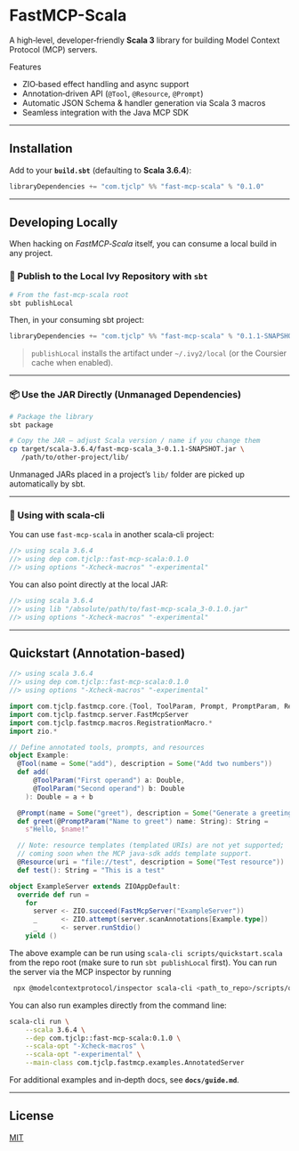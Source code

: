 # FastMCP-Scala

A high‑level, developer‑friendly **Scala 3** library for building Model Context Protocol (MCP) servers.

Features
- ZIO‑based effect handling and async support
- Annotation‑driven API (`@Tool`, `@Resource`, `@Prompt`)
- Automatic JSON Schema & handler generation via Scala 3 macros
- Seamless integration with the Java MCP SDK

---

## Installation

Add to your **`build.sbt`** (defaulting to **Scala 3.6.4**):

```scala
libraryDependencies += "com.tjclp" %% "fast-mcp-scala" % "0.1.0"
```

---

## Developing Locally

When hacking on *FastMCP‑Scala* itself, you can consume a local build in any project.

### 🔨 Publish to the Local Ivy Repository with `sbt`

```bash
# From the fast-mcp-scala root
sbt publishLocal
```

Then, in your consuming sbt project:

```scala
libraryDependencies += "com.tjclp" %% "fast-mcp-scala" % "0.1.1-SNAPSHOT"
```

> `publishLocal` installs the artifact under `~/.ivy2/local` (or the Coursier cache when enabled).

---

### 📦 Use the JAR Directly (Unmanaged Dependencies)

```bash
# Package the library
sbt package

# Copy the JAR – adjust Scala version / name if you change them
cp target/scala-3.6.4/fast-mcp-scala_3-0.1.1-SNAPSHOT.jar \
   /path/to/other-project/lib/
```

Unmanaged JARs placed in a project’s `lib/` folder are picked up automatically by sbt.

---

### 🚀 Using with **scala‑cli**

You can use `fast-mcp-scala` in another scala‑cli project:
```scala
//> using scala 3.6.4
//> using dep com.tjclp::fast-mcp-scala:0.1.0
//> using options "-Xcheck-macros" "-experimental"
```

You can also point directly at the local JAR:

```scala
//> using scala 3.6.4
//> using lib "/absolute/path/to/fast-mcp-scala_3-0.1.0.jar"
//> using options "-Xcheck-macros" "-experimental"
```

---

## Quickstart (Annotation‑based)

```scala
//> using scala 3.6.4
//> using dep com.tjclp::fast-mcp-scala:0.1.0
//> using options "-Xcheck-macros" "-experimental"

import com.tjclp.fastmcp.core.{Tool, ToolParam, Prompt, PromptParam, Resource}
import com.tjclp.fastmcp.server.FastMcpServer
import com.tjclp.fastmcp.macros.RegistrationMacro.*
import zio.*

// Define annotated tools, prompts, and resources
object Example:
  @Tool(name = Some("add"), description = Some("Add two numbers"))
  def add(
      @ToolParam("First operand") a: Double,
      @ToolParam("Second operand") b: Double
    ): Double = a + b

  @Prompt(name = Some("greet"), description = Some("Generate a greeting message"))
  def greet(@PromptParam("Name to greet") name: String): String =
    s"Hello, $name!"

  // Note: resource templates (templated URIs) are not yet supported;
  // coming soon when the MCP java‑sdk adds template support.
  @Resource(uri = "file://test", description = Some("Test resource"))
  def test(): String = "This is a test"

object ExampleServer extends ZIOAppDefault:
  override def run =
    for
      server <- ZIO.succeed(FastMcpServer("ExampleServer"))
      _      <- ZIO.attempt(server.scanAnnotations[Example.type])
      _      <- server.runStdio()
    yield ()
```

The above example can be run using `scala-cli scripts/quickstart.scala` from the repo root (make sure to run `sbt publishLocal` first). You can run the server via the MCP inspector by running
```bash 
 npx @modelcontextprotocol/inspector scala-cli <path_to_repo>/scripts/quickstart.scala
```

You can also run examples directly from the command line:
```bash 
scala-cli run \
    --scala 3.6.4 \
    --dep com.tjclp::fast-mcp-scala:0.1.0 \
    --scala-opt "-Xcheck-macros" \
    --scala-opt "-experimental" \
    --main-class com.tjclp.fastmcp.examples.AnnotatedServer
```

For additional examples and in‑depth docs, see **`docs/guide.md`**.

---

## License

[MIT](LICENSE)